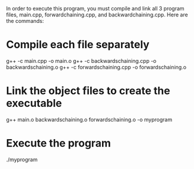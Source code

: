 In order to execute this program, you must compile and link all 3 program files, main.cpp, forwardchaining.cpp, and backwardchaining.cpp. Here are the commands:

# Compile each file separately
g++ -c main.cpp -o main.o
g++ -c backwardschaining.cpp -o backwardschaining.o
g++ -c forwardschaining.cpp -o forwardschaining.o

# Link the object files to create the executable
g++ main.o backwardschaining.o forwardschaining.o -o myprogram

# Execute the program
./myprogram